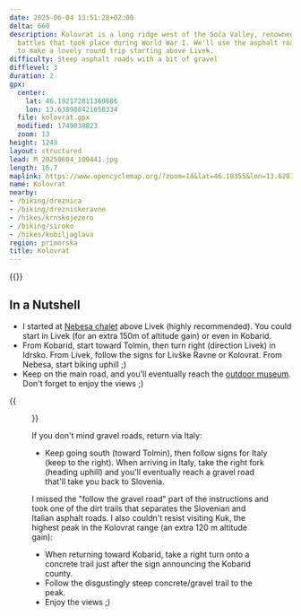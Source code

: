 ```yaml
---
date: 2025-06-04 13:51:28+02:00
delta: 660
description: Kolovrat is a long ridge west of the Soča Valley, renowned for the fierce
  battles that took place during World War I. We'll use the asphalt roads around it
  to make a lovely round trip starting above Livek.
difficulty: Steep asphalt roads with a bit of gravel
difflevel: 3
duration: 2
gpx:
  center:
    lat: 46.192172811369886
    lon: 13.638988421658334
  file: kolovrat.gpx
  modified: 1749038823
  zoom: 13
height: 1243
layout: structured
lead: M_20250604_100441.jpg
length: 16.7
maplink: https://www.opencyclemap.org/?zoom=14&lat=46.18355&lon=13.62873&layers=B0000
name: Kolovrat
nearby:
- /biking/dreznica
- /biking/drezniskeravne
- /hikes/krnskojezero
- /biking/siroko
- /hikes/kobiljaglava
region: primorska
title: Kolovrat
---
```

{{<hike-details description="yes">}}

## In a Nutshell

* I started at [Nebesa chalet](https://www.nebesa.si/en/) above Livek (highly recommended). You could start in Livek (for an extra 150m of altitude gain) or even in Kobarid.
* From Kobarid, start toward Tolmin, then turn right (direction Livek) in Idrsko. From Livek, follow the signs for Livške Ravne or Kolovrat. From Nebesa, start biking uphill ;)
* Keep on the main road, and you'll eventually reach the [outdoor museum](https://www.kobariski-muzej.si/en/guided-tours/outdoor-museum-kolovrat/). Don't forget to enjoy the views ;)

{{<figure src="Razgled.jpg">}}

If you don't mind gravel roads, return via Italy:

* Keep going south (toward Tolmin), then follow signs for Italy (keep to the right). When arriving in Italy, take the right fork (heading uphill) and you'll eventually reach a gravel road that'll take you back to Slovenia.

I missed the "follow the gravel road" part of the instructions and took one of the dirt trails that separates the Slovenian and Italian asphalt roads. I also couldn't resist visiting Kuk, the highest peak in the Kolovrat range (an extra 120 m altitude gain):

* When returning toward Kobarid, take a right turn onto a concrete trail just after the sign announcing the Kobarid county.
* Follow the disgustingly steep concrete/gravel trail to the peak.
* Enjoy the views ;)
